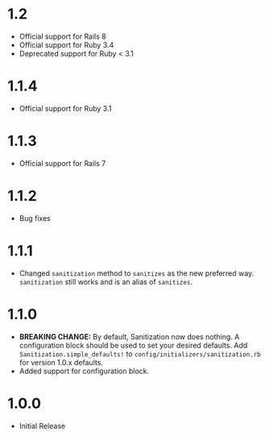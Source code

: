# 1.2
* Official support for Rails 8
* Official support for Ruby 3.4
* Deprecated support for Ruby < 3.1

# 1.1.4
* Official support for Ruby 3.1

# 1.1.3
* Official support for Rails 7

# 1.1.2
* Bug fixes

# 1.1.1
* Changed `sanitization` method to `sanitizes` as the new preferred way. `sanitization` still works and is an alias of `sanitizes`.

# 1.1.0
* **BREAKING CHANGE:** By default, Sanitization now does nothing. A configuration block should be used to set your desired defaults. Add `Sanitization.simple_defaults!` to `config/initializers/sanitization.rb` for version 1.0.x defaults.
* Added support for configuration block.


# 1.0.0
* Initial Release
